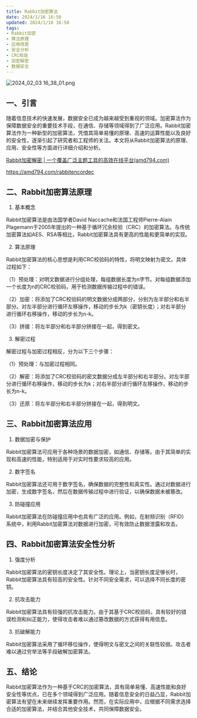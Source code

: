 ```yaml
---
title: Rabbit加密算法
date: 2024/1/16 16:50
updated: 2024/1/16 16:50
tags:
- Rabbit加密
- 算法原理
- 应用场景
- 安全分析
- CRC校验
- 加密解密
- 数据安全
---
```




<img src="https://static.cmdragon.cn/blog/images/2024_02_03 16_38_01.png@blog" title="2024_02_03 16_38_01.png" alt="2024_02_03 16_38_01.png"/>

## 一、引言

随着信息技术的快速发展，数据安全已成为越来越受到重视的领域。加密算法作为保障数据安全的重要技术手段，在通信、存储等领域得到了广泛应用。Rabbit加密算法作为一种新型的加密算法，凭借其简单易懂的原理、高速的运算性能以及良好的安全性，逐渐引起了研究者和工程师的关注。本文将从Rabbit加密算法的原理、应用、安全性等方面进行详细介绍和分析。

[Rabbit加密解密 | 一个覆盖广泛主题工具的高效在线平台(amd794.com)](https://amd794.com/rabbitencordec)

https://amd794.com/rabbitencordec

## 二、Rabbit加密算法原理

1. 基本概念

Rabbit加密算法是由法国学者David Naccache和法国工程师Pierre-Alain Plagemann于2005年提出的一种基于循环冗余校验（CRC）的加密算法。与传统加密算法如AES、RSA等相比，Rabbit加密算法具有更高的性能和更简单的实现。

2. 算法原理

Rabbit加密算法的核心思想是利用CRC校验码的特性，将明文映射为密文。具体过程如下：

（1）预处理：对明文数据进行分组处理，每组数据长度为n字节。对每组数据添加一个长度为n的CRC校验码，用于检测数据传输过程中的错误。

（2）加密：将添加了CRC校验码的明文数据分成两部分，分别为左半部分和右半部分。对左半部分进行循环左移操作，移动的步长为k（密钥长度）；对右半部分进行循环右移操作，移动的步长为n-k。

（3）拼接：将左半部分和右半部分拼接在一起，得到密文。

3. 解密过程

解密过程与加密过程相反，分为以下三个步骤：

（1）预处理：与加密过程相同。

（2）解密：将添加了CRC校验码的密文数据分成左半部分和右半部分。对左半部分进行循环右移操作，移动的步长为k；对右半部分进行循环左移操作，移动的步长为n-k。

（3）还原：将左半部分和右半部分拼接在一起，得到明文。

## 三、Rabbit加密算法应用

1. 数据加密与保护

Rabbit加密算法可应用于各种场景的数据加密，如通信、存储等。由于其简单的实现和高速的性能，特别适用于对实时性要求较高的应用。

2. 数字签名

Rabbit加密算法还可用于数字签名，确保数据的完整性和真实性。通过对数据进行加密，生成数字签名，然后在数据传输过程中进行验证，以确保数据未被篡改。

3. 防碰撞应用

Rabbit加密算法在防碰撞应用中也具有广泛的应用。例如，在射频识别（RFID）系统中，利用Rabbit加密算法对数据进行加密，可有效防止数据泄露和攻击。

## 四、Rabbit加密算法安全性分析

1. 强度分析

Rabbit加密算法的密钥长度决定了其安全性。理论上，当密钥长度足够长时，Rabbit加密算法具有较高的安全性。针对不同安全需求，可以选择不同长度的密钥。

2. 抗攻击能力

Rabbit加密算法具有较强的抗攻击能力。由于其基于CRC校验码，具有较好的错误检测和纠正能力，使得攻击者难以通过篡改数据的方式获得有用信息。

3. 抗破解能力

Rabbit加密算法采用了循环移位操作，使得明文与密文之间的关联性较弱。攻击者难以通过穷举法等手段破解加密算法。

## 五、结论

Rabbit加密算法作为一种基于CRC的加密算法，具有简单易懂、高速性能和良好安全性等优点，已在多个领域得到广泛应用。随着信息安全的日益凸显，Rabbit加密算法有望在未来继续发挥重要作用。然而，在实际应用中，应根据不同需求选择合适的加密算法，并结合其他安全技术，共同保障数据安全。
